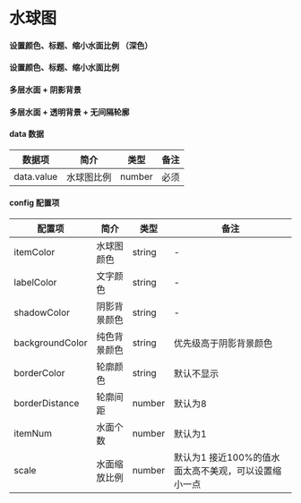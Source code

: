 <!--
 * @Author: Caijw
 * @Date: 2020-01-21 16:40:13
 * @LastEditors  : Caijw
 * @LastEditTime : 2020-01-21 16:57:28
 * @Description: 
 -->
# 水球图

#### 设置颜色、标题、缩小水面比例  （深色）

<vuep template="#simple_8"></vuep>
<script v-pre type="text/x-template" id="simple_8">
<template>
	<div style="background: #04233c;">		
		<!-- 设置颜色、标题、缩小水面比例 -->
		<e-water-polo
			style="width: 300px;height: 300px;"
			:data="{ value: 99 }"
			:config="{
				title: '达标率',
				itemColor: 'rgb(45,175,230)',
				shadowColor: 'rgb(15, 115, 238)',
				scale: 0.6
			}"
		></e-water-polo>
	</div>
    
</template>

<script>
  export default {
	created () {
		this.$pChart.setChartConfig({
			THEME_COLOR: 'dark'
		});
	},  
    data () {
      return {

		}
    }
  }
</script>
</script>

#### 设置颜色、标题、缩小水面比例

<vuep template="#simple_811"></vuep>
<script v-pre type="text/x-template" id="simple_811">
<template>
	<div>		
		<!-- 设置颜色、标题、缩小水面比例 -->
		<e-water-polo
			style="width: 300px;height: 300px;"
			:data="{ value: 99 }"
			:config="{
				title: '达标率',
				itemColor: 'rgb(45,175,230)',
				shadowColor: 'rgb(15, 115, 238)',
				scale: 0.6
			}"
		></e-water-polo>
	</div>
    
</template>

<script>
  export default {
	created () {
		this.$pChart.setChartConfig({
			THEME_COLOR: 'light'
		});
	},  
    data () {
      return {

		}
    }
  }
</script>
</script>


#### 多层水面 + 阴影背景
<vuep template="#simple_81"></vuep>
<script v-pre type="text/x-template" id="simple_81">
<template>
	<div>
		
		<!-- 多层水面 + 阴影背景  -->
		<e-water-polo
			style="width: 300px;height: 300px;"
			:data="{ value: 60 }"
			:config="{
				title: '达标率',
				itemColor: {
					type: 'linear',
					x: 0,
					y: 0,
					x2: 0,
					y2: 1,
					colorStops: [
						{
							offset: 0,
							color: '#446bf5'
						},
						{
							offset: 1,
							color: '#2ca3e2'
						}
					],
					globalCoord: false
				},
				shadowColor: 'rgb(15, 115, 238)',
				itemNum: 2
			}"
			></e-water-polo>
			
		
	</div>
    
</template>

<script>
  export default {
	created () {
		this.$pChart.setChartConfig({
			THEME_COLOR: 'light'
		});
	},  
    data () {
      return {

		}
    }
  }
</script>
</script>

#### 多层水面 + 透明背景 + 无间隔轮廓
<vuep template="#simple_82"></vuep>
<script v-pre type="text/x-template" id="simple_82">
<template>
	<div>
		
		<!-- 多层水面 + 透明背景 + 无间隔轮廓  -->
		<e-water-polo
			style="width: 300px;height: 300px;"
			:data="{ value: 36 }"
			:config="{
				title: '达标率',
				borderColor: '#01d6fe',
				backgroundColor: 'rgba(0,0,0,0)',
				borderDistance: 0,
				itemNum: 2,
				itemColor: {
					type: 'linear',
					x: 0,
					y: 0,
					x2: 0,
					y2: 1,
					colorStops: [
						{
							offset: 0,
							color: '#00d8ff'
						},
						{
							offset: 1,
							color: '#0c8ae2'
						}
					],
					globalCoord: false
				},
			}"
		></e-water-polo>
	</div>
    
</template>

<script>
  export default {
	created () {
		this.$pChart.setChartConfig({
			THEME_COLOR: 'light'
		});
	},  
    data () {
      return {

		}
    }
  }
</script>
</script>




#### data 数据

| 数据项 | 简介 | 类型 | 备注 |
| --- | --- | --- | --- |
| data.value | 水球图比例 | number | 必须 |

#### config 配置项

| 配置项 | 简介 | 类型 | 备注 |
| --- | --- | --- | --- |
| itemColor | 水球图颜色 | string | -
| labelColor | 文字颜色 | string | -
| shadowColor | 阴影背景颜色 | string | -
| backgroundColor | 纯色背景颜色 | string | 优先级高于阴影背景颜色
| borderColor | 轮廓颜色 | string | 默认不显示
| borderDistance | 轮廓间距 | number | 默认为8
| itemNum | 水面个数 | number | 默认为1
| scale | 水面缩放比例 | number | 默认为1 接近100%的值水面太高不美观，可以设置缩小一点